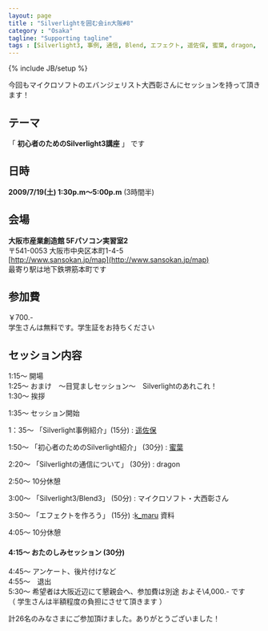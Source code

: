 ```yaml
---
layout: page
title : "Silverlightを囲む会in大阪#8"
category : "Osaka"
tagline: "Supporting tagline"
tags : [Silverlight3, 事例, 通信, Blend, エフェクト, 遥佐保, 蜜葉, dragon, k_maru, 大西彰, Microsoft]
---
```

{% include JB/setup %}

今回もマイクロソフトのエバンジェリスト大西彰さんにセッションを持って頂きます！

## テーマ
「 __初心者のためのSilverlight3講座__ 」 です

## 日時
__2009/7/19(土) 1:30p.m～5:00p.m__ (3時間半)

## 会場
__大阪市産業創造館 5Fパソコン実習室2__  
〒541-0053 大阪市中央区本町1-4-5  
[http://www.sansokan.jp/map](http://www.sansokan.jp/map)  
最寄り駅は地下鉄堺筋本町です

## 参加費
￥700.-  
学生さんは無料です。学生証をお持ちください

## セッション内容
1:15～ 開場  
1:25～ おまけ　～目覚ましセッション～　Silverlightのあれこれ！  
1:30～ 挨拶  

1:35～ セッション開始

1：35～ 「Silverlight事例紹介」(15分)
: [遥佐保](http://blog.livedoor.jp/haruka_sao/)

1:50～ 「初心者のためのSilverlight紹介」 (30分)
: [蜜葉](http://c-mitsuba.com/)

2:20～ 「Silverlightの通信について」 (30分)
: dragon

2:50～ 10分休憩

3:00～ 「Silverlight3/Blend3」 (50分)
: マイクロソフト・大西彰さん

3:50～ 「エフェクトを作ろう」 (15分)
:[k_maru](http://kmaru.hatenablog.com/) 資料

4:05～ 10分休憩

#### 4:15～ おたのしみセッション (30分)

4:45～ アンケート、後片付けなど  
4:55～　退出  
5:30～  希望者は大阪近辺にて懇親会へ、参加費は別途 およそ\4,000.- です  
   （ 学生さんは半額程度の負担にさせて頂きます ）

計26名のみなさまにご参加頂けました。ありがとうございました！
